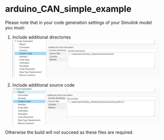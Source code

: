 # arduino_CAN_simple_example

Please note that in your code generation settings of your Simulink model you must:

1) Include additional directories
![code_generation_setup_additional_include_directories](code_generation_setup_additional_include_directories.png)

2) Include additional source code
![code_generation_setup_additional_source_files](code_generation_setup_additional_source_files.png)

Otherwise the build will not succeed as these files are required.